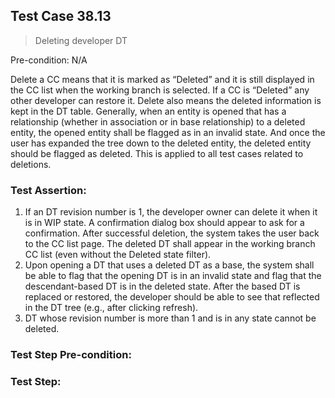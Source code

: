 ## Test Case 38.13

> Deleting developer DT

Pre-condition: N/A

Delete a CC means that it is marked as “Deleted” and it is still displayed in the CC list when the working branch is selected. If a CC is “Deleted” any other developer can restore it. Delete also means the deleted information is kept in the DT table. Generally, when an entity is opened that has a relationship (whether in association or in base relationship) to a deleted entity, the opened entity shall be flagged as in an invalid state. And once the user has expanded the tree down to the deleted entity, the deleted entity should be flagged as deleted. This is applied to all test cases related to deletions.

### Test Assertion:

1. If an DT revision number is 1, the developer owner can delete it when it is in WIP state. A confirmation dialog box should appear to ask for a confirmation.  After successful deletion, the system takes the user back to the CC list page. The deleted DT shall appear in the working branch CC list (even without the Deleted state filter).
2. Upon opening a DT that uses a deleted DT as a base, the system shall be able to flag that the opening DT is in an invalid state and flag that the descendant-based DT is in the deleted state. After the based DT is replaced or restored, the developer should be able to see that reflected in the DT tree (e.g., after clicking refresh).
3. DT whose revision number is more than 1 and is in any state cannot be deleted.

### Test Step Pre-condition:



### Test Step:
